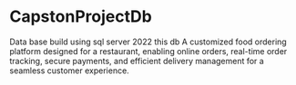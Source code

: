 # CapstonProjectDb
Data base build using sql server 2022 this db A customized food ordering platform designed for a restaurant, enabling online orders, real-time order tracking, secure payments, and efficient delivery management for a seamless customer experience.
